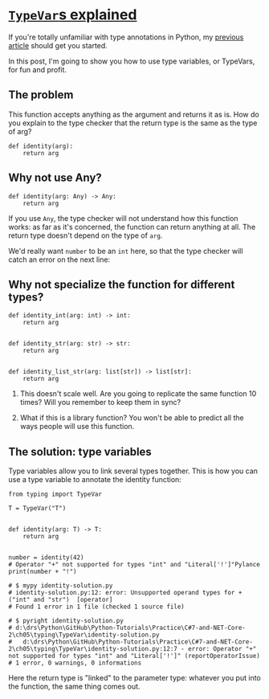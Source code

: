 # [`TypeVar`s explained](https://dev.to/decorator_factory/typevars-explained-hmo)

If you're totally unfamiliar with type annotations in Python, my [previous article](https://dev.to/decorator_factory/type-hints-in-python-tutorial-3pel) should get you started.

In this post, I'm going to show you how to use type variables, or TypeVars, for fun and profit.

## The problem

This function accepts anything as the argument and returns it as is. How do you explain to the type checker that the return type is the same as the type of arg?

```
def identity(arg):
    return arg
```

## Why not use Any?

```
def identity(arg: Any) -> Any:
    return arg
```

If you use `Any`, the type checker will not understand how this function works: as far as it's concerned, the function can return anything at all. The return type doesn't depend on the type of `arg`.

We'd really want `number` to be an `int` here, so that the type checker will catch an error on the next line:

## Why not specialize the function for different types?

```
def identity_int(arg: int) -> int:
    return arg


def identity_str(arg: str) -> str:
    return arg


def identity_list_str(arg: list[str]) -> list[str]:
    return arg
```

1.  This doesn't scale well. Are you going to replicate the same function 10 times? Will you remember to keep them in sync?

2.  What if this is a library function? You won't be able to predict all the ways people will use this function.

## The solution: type variables

Type variables allow you to link several types together. This is how you can use a type variable to annotate the identity function:

```
from typing import TypeVar

T = TypeVar("T")


def identity(arg: T) -> T:
    return arg


number = identity(42)
# Operator "+" not supported for types "int" and "Literal['!']"Pylance
print(number + "!")

# $ mypy identity-solution.py
# identity-solution.py:12: error: Unsupported operand types for + ("int" and "str")  [operator]
# Found 1 error in 1 file (checked 1 source file)

# $ pyright identity-solution.py
# d:\drs\Python\GitHub\Python-Tutorials\Practice\C#7-and-NET-Core-2\ch05\typing\TypeVar\identity-solution.py
#   d:\drs\Python\GitHub\Python-Tutorials\Practice\C#7-and-NET-Core-2\ch05\typing\TypeVar\identity-solution.py:12:7 - error: Operator "+" not supported for types "int" and "Literal['!']" (reportOperatorIssue)
# 1 error, 0 warnings, 0 informations
```

Here the return type is "linked" to the parameter type: whatever you put into the function, the same thing comes out.
